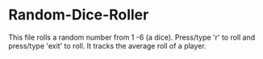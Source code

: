 # Random-Dice-Roller
This file rolls a random number from 1 -6 (a dice). 
Press/type 'r' to roll and press/type 'exit' to roll.
It tracks the average roll of a player.
